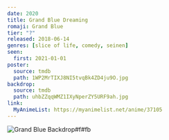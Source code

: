 ```yaml
---
date: 2020
title: Grand Blue Dreaming
romaji: Grand Blue
tier: "?"
released: 2018-06-14
genres: [slice of life, comedy, seinen]
seen:
  first: 2021-01-01
poster:
  source: tmdb
  path: 1WP2MrTIXJ8NI5tvqBk4ZD4ju9O.jpg
backdrop:
  source: tmdb
  path: uhbZZqqWMZ1IXyNperZY5URF9ah.jpg
link:
  MyAnimeList: https://myanimelist.net/anime/37105
---
```


![Grand Blue Backdrop#f#fb](https://www.themoviedb.org/t/p/original/sLxzl4NzHgiVIlhvajnNCaIddG7.jpg "Source: TMDB")
